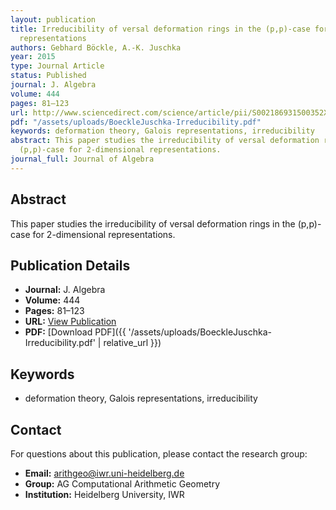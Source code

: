 ```yaml
---
layout: publication
title: Irreducibility of versal deformation rings in the (p,p)-case for 2-dimensional
  representations
authors: Gebhard Böckle, A.-K. Juschka
year: 2015
type: Journal Article
status: Published
journal: J. Algebra
volume: 444
pages: 81–123
url: http://www.sciencedirect.com/science/article/pii/S002186931500352X
pdf: "/assets/uploads/BoeckleJuschka-Irreducibility.pdf"
keywords: deformation theory, Galois representations, irreducibility
abstract: This paper studies the irreducibility of versal deformation rings in the
  (p,p)-case for 2-dimensional representations.
journal_full: Journal of Algebra
---
```

## Abstract

This paper studies the irreducibility of versal deformation rings in the (p,p)-case for 2-dimensional representations.

## Publication Details

- **Journal:** J. Algebra
- **Volume:** 444
- **Pages:** 81–123
- **URL:** [View Publication](http://www.sciencedirect.com/science/article/pii/S002186931500352X)
- **PDF:** [Download PDF]({{ \'/assets/uploads/BoeckleJuschka-Irreducibility.pdf\' | relative_url }})

## Keywords

- deformation theory, Galois representations, irreducibility


## Contact

For questions about this publication, please contact the research group:
- **Email:** arithgeo@iwr.uni-heidelberg.de
- **Group:** AG Computational Arithmetic Geometry
- **Institution:** Heidelberg University, IWR